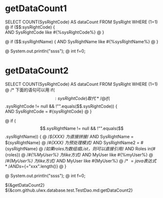 
getDataCount1
====
SELECT COUNT(SysRightCode) AS dataCount FROM SysRight WHERE (1=1)  
@ if ($$:sysRightCode) {  
 AND SysRightCode like #{%sysRightCode%}
@ }

@ if ($$:sysRightName) {
 AND SysRightName like #{%sysRightName%}
@ }

@ System.out.println("ssss");
@ int f=0;

getDataCount2
====
SELECT COUNT(SysRightCode) AS dataCount FROM SysRight WHERE (1=1)  
@ /* 下面的语句可以用  if($$:sysRightCode) 取代 */
@ if ($$.sysRightCode != null && !"".equals($$.sysRightCode)) {  
 AND SysRightCode = #{sysRightCode}
@ }

@ if ($$.sysRightName != null && !"".equals($$.sysRightName)) {
@ /*${XXX} 为直接拼接*/
 AND SysRightName = ${sysRightName}
@ /*#{XXX} 为预处理模式*/
 AND SysRightName2 = #{sysRightName}
@ /*如果roles为数组或List，则可以直接引用*/
 AND Roles in(#{roles})
@ /*#{%MyUser%} 为like方式*/
 AND MyUser like #{%myUser%}
@ /*#{MyUser%} 为like方式*/
 AND MyUser like #{MyUser%}
@ /* ${=java表达式}*/
 AND s=${="xxx".length()}
@ }

@ System.out.println("ssss");
@ int f=0;

${&getDataCount2}
${&com.github.ulwx.database.test.TestDao.md:getDataCount2}